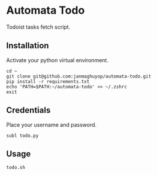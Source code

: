 # Automata Todo
Todoist tasks fetch script.

## Installation
Activate your python virtual environment.
```
cd ~
git clone git@github.com:janmaghuyop/automata-todo.git
pip install -r requirements.txt
echo 'PATH=$PATH:~/automata-todo' >> ~/.zshrc
exit
```

## Credentials
Place your username and password.
```
subl todo.py
```

## Usage
```
todo.sh
```
